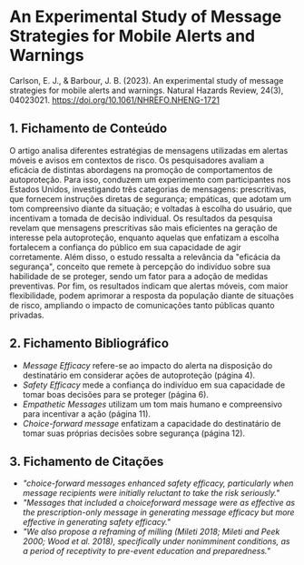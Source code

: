# An Experimental Study of Message Strategies for Mobile Alerts and Warnings

Carlson, E. J., & Barbour, J. B. (2023). An experimental study of message strategies for mobile alerts and warnings. Natural Hazards Review, 24(3), 04023021. https://doi.org/10.1061/NHREFO.NHENG-1721

## 1. Fichamento de Conteúdo

O artigo analisa diferentes estratégias de mensagens utilizadas em alertas móveis e avisos em contextos de risco. Os pesquisadores avaliam a eficácia de distintas abordagens na promoção de comportamentos de autoproteção. Para isso, conduzem um experimento com participantes nos Estados Unidos, investigando três categorias de mensagens: prescritivas, que fornecem instruções diretas de segurança; empáticas, que adotam um tom compreensivo diante da situação; e voltadas à escolha do usuário, que incentivam a tomada de decisão individual. Os resultados da pesquisa revelam que mensagens prescritivas são mais eficientes na geração de interesse pela autoproteção, enquanto aquelas que enfatizam a escolha fortalecem a confiança do público em sua capacidade de agir corretamente. Além disso, o estudo ressalta a relevância da "eficácia da segurança", conceito que remete à percepção do indivíduo sobre sua habilidade de se proteger, sendo um fator para a adoção de medidas preventivas. Por fim, os resultados indicam que alertas móveis, com maior flexibilidade, podem aprimorar a resposta da população diante de situações de risco, ampliando o impacto de comunicações tanto públicas quanto privadas.

## 2. Fichamento Bibliográfico

* _Message Efficacy_ refere-se ao impacto do alerta na disposição do destinatário em considerar ações de autoproteção (página 4).
* _Safety Efficacy_ mede a confiança do indivíduo em sua capacidade de tomar boas decisões para se proteger (página 6).
* _Empathetic Messages_ utilizam um tom mais humano e compreensivo para incentivar a ação (página 11).
* _Choice-forward message_ enfatizam a capacidade do destinatário de tomar suas próprias decisões sobre segurança (página 12).

## 3. Fichamento de Citações

* _"choice-forward messages enhanced safety efficacy, particularly when message recipients were initially reluctant to take the risk seriously."_
* _"Messages that included a choiceforward message were as effective as the prescription-only message in generating message efficacy but more effective in generating safety efficacy."_
* _"We also propose a reframing of milling (Mileti 2018; Mileti and Peek 2000; Wood et al. 2018), specifically under nonimminent conditions, as a period of receptivity to pre-event education and preparedness."_
